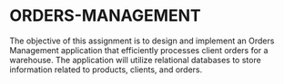 # ORDERS-MANAGEMENT
The objective of this assignment is to design and implement an Orders Management application that efficiently processes client orders for a warehouse. The application will utilize relational databases to store information related to products, clients, and orders.
